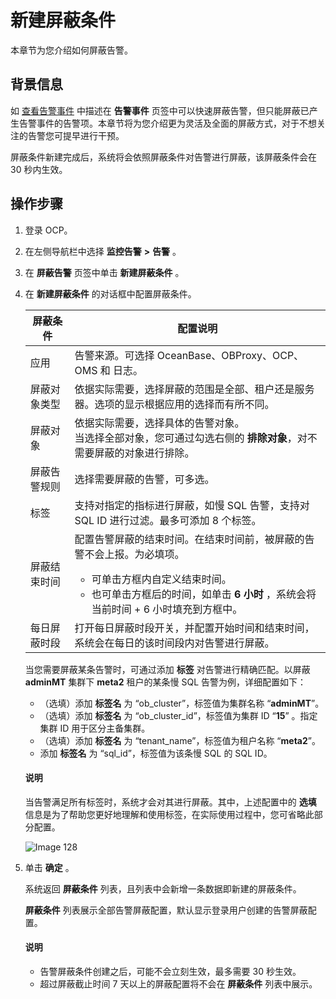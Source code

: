 # 新建屏蔽条件

本章节为您介绍如何屏蔽告警。

## 背景信息

如 [查看告警事件](../700.view-an-alert-event.md)  中描述在 **告警事件** 页签中可以快速屏蔽告警，但只能屏蔽已产生告警事件的告警项。本章节将为您介绍更为灵活及全面的屏蔽方式，对于不想关注的告警您可提早进行干预。

屏蔽条件新建完成后，系统将会依照屏蔽条件对告警进行屏蔽，该屏蔽条件会在 30 秒内生效。

## 操作步骤

1. 登录 OCP。

2. 在左侧导航栏中选择 **监控告警** **\>** **告警** 。

3. 在 **屏蔽告警** 页签中单击 **新建屏蔽条件** 。

4. 在 **新建屏蔽条件** 的对话框中配置屏蔽条件。

   |  屏蔽条件  |    配置说明    |
   |--------|--------|
   | 应用     | 告警来源。可选择 OceanBase、OBProxy、OCP、OMS 和 日志。   |
   | 屏蔽对象类型   | 依据实际需要，选择屏蔽的范围是全部、租户还是服务器。选项的显示根据应用的选择而有所不同。   |
   | 屏蔽对象   | 依据实际需要，选择具体的告警对象。</br>当选择全部对象，您可通过勾选右侧的 **排除对象**，对不需要屏蔽的对象进行排除。  |
   |屏蔽告警规则   | 选择需要屏蔽的告警，可多选。|
   | 标签  | 支持对指定的指标进行屏蔽，如慢 SQL 告警，支持对 SQL ID 进行过滤。最多可添加 8 个标签。  |
   | 屏蔽结束时间   | 配置告警屏蔽的结束时间。在结束时间前，被屏蔽的告警不会上报。为必填项。 <ul><li>可单击方框内自定义结束时间。</li><li> 也可单击方框后的时间，如单击 **6 小时** ，系统会将当前时间 + 6 小时填充到方框中。</li>    |
   | 每日屏蔽时段 | 打开每日屏蔽时段开关，并配置开始时间和结束时间，系统会在每日的该时间段内对告警进行屏蔽。   |

   当您需要屏蔽某条告警时，可通过添加 **标签** 对告警进行精确匹配。以屏蔽 **adminMT** 集群下 **meta2** 租户的某条慢 SQL 告警为例，详细配置如下：

      * （选填）添加 **标签名** 为 “ob_cluster”，标签值为集群名称 “**adminMT**”。
      * （选填）添加 **标签名** 为 “ob_cluster_id”，标签值为集群 ID “**15**” 。指定集群 ID 用于区分主备集群。
      * （选填）添加 **标签名** 为 “tenant_name”，标签值为租户名称 “**meta2**”。
      * 添加 **标签名** 为 “sql_id”，标签值为该条慢 SQL 的 SQL ID。

   <main id="notice" type='explain'>
    <h4>说明</h4>
    <p>当告警满足所有标签时，系统才会对其进行屏蔽。其中，上述配置中的 <strong>选填</strong> 信息是为了帮助您更好地理解和使用标签，在实际使用过程中，您可省略此部分配置。</p>
   </main>

   ![Image 128](https://obbusiness-private.oss-cn-shanghai.aliyuncs.com/doc/img/ocp/401/%E6%96%B0%E5%BB%BA%E5%B1%8F%E8%94%BD%E6%9D%A1%E4%BB%B61.png)

5. 单击 **确定** 。

   系统返回 **屏蔽条件** 列表，且列表中会新增一条数据即新建的屏蔽条件。

   **屏蔽条件** 列表展示全部告警屏蔽配置，默认显示登录用户创建的告警屏蔽配置。

   <main id="notice" type='explain'>
    <h4>说明</h4>
    <ul>
    <li>告警屏蔽条件创建之后，可能不会立刻生效，最多需要 30 秒生效。</li>
    <li>超过屏蔽截止时间 7 天以上的屏蔽配置将不会在 <strong>屏蔽条件</strong> 列表中展示。</li>
    </ul>
   </main>
